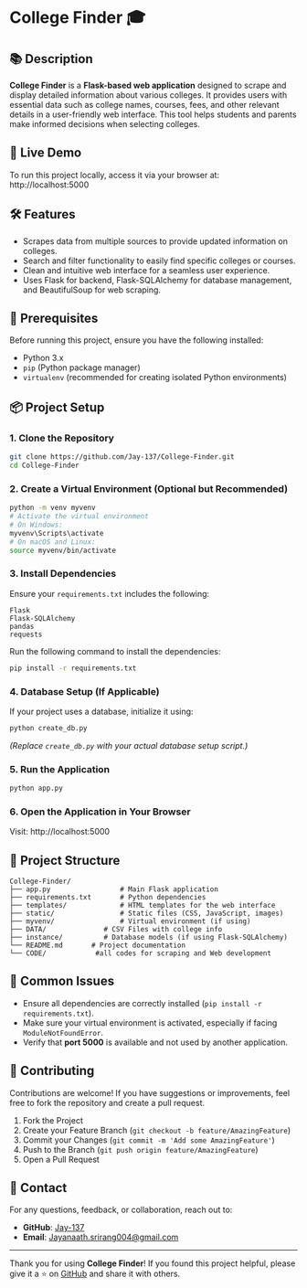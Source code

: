 
# College Finder 🎓

## 📚 Description
**College Finder** is a **Flask-based web application** designed to scrape and display detailed information about various colleges. It provides users with essential data such as college names, courses, fees, and other relevant details in a user-friendly web interface. This tool helps students and parents make informed decisions when selecting colleges.

## 🚀 Live Demo
To run this project locally, access it via your browser at:
http://localhost:5000

## 🛠️ Features
- Scrapes data from multiple sources to provide updated information on colleges.
- Search and filter functionality to easily find specific colleges or courses.
- Clean and intuitive web interface for a seamless user experience.
- Uses Flask for backend, Flask-SQLAlchemy for database management, and BeautifulSoup for web scraping.

## 📝 Prerequisites
Before running this project, ensure you have the following installed:
- Python 3.x
- `pip` (Python package manager)
- `virtualenv` (recommended for creating isolated Python environments)

## 📦 Project Setup

### 1. Clone the Repository
```bash
git clone https://github.com/Jay-137/College-Finder.git
cd College-Finder
```

### 2. Create a Virtual Environment (Optional but Recommended)
```bash
python -m venv myvenv
# Activate the virtual environment
# On Windows:
myvenv\Scripts\activate
# On macOS and Linux:
source myvenv/bin/activate
```

### 3. Install Dependencies
Ensure your `requirements.txt` includes the following:
```
Flask
Flask-SQLAlchemy
pandas
requests
```

Run the following command to install the dependencies:
```bash
pip install -r requirements.txt
```

### 4. Database Setup (If Applicable)
If your project uses a database, initialize it using:
```bash
python create_db.py
```
*(Replace `create_db.py` with your actual database setup script.)*

### 5. Run the Application
```bash
python app.py
```

### 6. Open the Application in Your Browser
Visit:
http://localhost:5000

## 📂 Project Structure
```
College-Finder/
├── app.py                 # Main Flask application
├── requirements.txt       # Python dependencies
├── templates/             # HTML templates for the web interface
├── static/                # Static files (CSS, JavaScript, images)
├── myvenv/                # Virtual environment (if using)
├── DATA/              # CSV Files with college info
├── instance/          # Database models (if using Flask-SQLAlchemy)
└── README.md 		# Project documentation
└── CODE/		     #all codes for scraping and Web development    
```

## 🤔 Common Issues
- Ensure all dependencies are correctly installed (`pip install -r requirements.txt`).
- Make sure your virtual environment is activated, especially if facing `ModuleNotFoundError`.
- Verify that **port 5000** is available and not used by another application.

## 🌟 Contributing
Contributions are welcome! If you have suggestions or improvements, feel free to fork the repository and create a pull request.

1. Fork the Project
2. Create your Feature Branch (`git checkout -b feature/AmazingFeature`)
3. Commit your Changes (`git commit -m 'Add some AmazingFeature'`)
4. Push to the Branch (`git push origin feature/AmazingFeature`)
5. Open a Pull Request


## 📧 Contact
For any questions, feedback, or collaboration, reach out to:
- **GitHub**: [Jay-137](https://github.com/Jay-137)
- **Email**: Jayanaath.srirang004@gmail.com

---

Thank you for using **College Finder**! If you found this project helpful, please give it a ⭐ on [GitHub](https://github.com/Jay-137/College-Finder) and share it with others.

